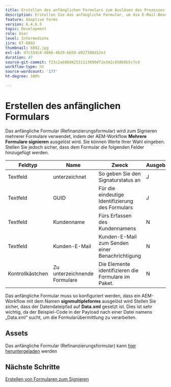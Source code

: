 ```yaml
---
title: Erstellen des anfänglichen Formulars zum Auslösen des Prozesses
description: Erstellen Sie das anfängliche Formular, um die E-Mail-Benachrichtigung auszulösen und den Signiervorgang zu starten.
feature: Adaptive Forms
version: 6.4,6.5
topic: Development
role: User
level: Intermediate
jira: KT-6892
thumbnail: 6892.jpg
exl-id: d7c55dc8-d886-4629-bb50-d927308d12e3
duration: 47
source-git-commit: f23c2ab86d42531113690df2e342c65060b5c7cd
workflow-type: ht
source-wordcount: '177'
ht-degree: 100%

---
```


# Erstellen des anfänglichen Formulars

Das anfängliche Formular (Refinanzierungsformular) wird zum Signieren mehrerer Formulare verwendet, indem der AEM-Workflow **Mehrere Formulare signieren** ausgelöst wird. Sie können Werte Ihrer Wahl eingeben. Stellen Sie jedoch sicher, dass dem Formular die folgenden Felder hinzugefügt werden.

| Feldtyp | Name | Zweck | Ausgeblendet | Standardwert |
| ------------------------|---------------------------------------|--------------------|--------|----------------- |
| Textfeld | unterzeichnet | So geben Sie den Signaturstatus an | J | N |
| Textfeld | GUID | Für die eindeutige Identifizierung des Formulars | J | 3889 |
| Textfeld | Kundenname | Fürs Erfassen des Kundennamens | N |
| Textfeld | Kunden-E-Mail | Kunden-E-Mail zum Senden einer Benachrichtigung | N |
| Kontrollkästchen | Zu unterzeichnende Formulare | Die Elemente identifizieren die Formulare im Paket. | N |

Das anfängliche Formular muss so konfiguriert werden, dass ein AEM-Workflow mit dem Namen **signmultipleforms** ausgelöst wird
Stellen Sie sicher, dass der Datendateipfad auf **Data.xml** gesetzt ist. Dies ist sehr wichtig, da der Beispiel-Code in der Payload nach einer Datei namens „Data.xml“ sucht, um die Formularübermittlung zu verarbeiten.

## Assets

Das anfängliche Formular (Refinanzierungsformular) kann [hier heruntergeladen](assets/refinance-form.zip) werden

## Nächste Schritte

[Erstellen von Formularen zum Signieren](./create-forms-for-signing.md)
